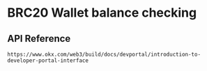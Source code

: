 # BRC20 Wallet balance checking

## API Reference


```
https://www.okx.com/web3/build/docs/devportal/introduction-to-developer-portal-interface
```

